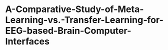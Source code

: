 # A-Comparative-Study-of-Meta-Learning-vs.-Transfer-Learning-for-EEG-based-Brain-Computer-Interfaces